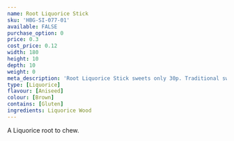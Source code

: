 ```yaml
---
name: Root Liquorice Stick
sku: 'HBG-SI-077-01'
available: FALSE
purchase_option: 0
price: 0.3
cost_price: 0.12
width: 180
height: 10
depth: 10
weight: 0
meta_description: 'Root Liquorice Stick sweets only 30p. Traditional sweets and more at Humbugs Confectionery Store. Specialists in satisfying your sweet tooth!'
type: [Liquorice]
flavour: [Aniseed]
colour: [Brown]
contains: [Gluten]
ingredients: Liquorice Wood
---
```

A Liquorice root to chew.